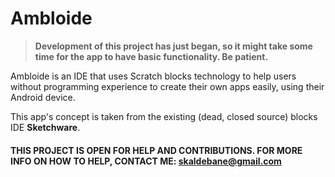 # Ambloide

> **Development of this project has just began, so it might take some time for the app to have basic functionality. Be patient.**

Ambloide is an IDE that uses Scratch blocks technology to help users without programming experience to create their own apps easily, using their Android device.

This app's concept is taken from the existing (dead, closed source) blocks IDE **Sketchware**.

#### THIS PROJECT IS OPEN FOR HELP AND CONTRIBUTIONS. FOR MORE INFO ON HOW TO HELP, CONTACT ME: skaldebane@gmail.com
